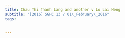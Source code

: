 ```yaml
---
title: Chau Thi Thanh Lang and another v Lo Lai Heng 
subtitle: "[2016] SGHC 13 / 01\_February\_2016"
tags:


---
```


